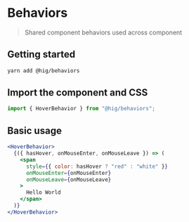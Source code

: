 # Behaviors

> Shared component behaviors used across component

## Getting started

```bash
yarn add @hig/behaviors
```

## Import the component and CSS

```js
import { HoverBehavior } from "@hig/behaviors";
```

## Basic usage

```jsx
<HoverBehavior>
  {({ hasHover, onMouseEnter, onMouseLeave }) => (
    <span
      style={{ color: hasHover ? "red" : "white" }}
      onMouseEnter={onMouseEnter}
      onMouseLeave={onMouseLeave}
    >
      Hello World
    </span>
  )}
</HoverBehavior>
```
